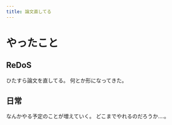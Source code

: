```yaml
---
title: 論文直してる
---
```


# やったこと

## ReDoS

ひたすら論文を直してる。
何とか形になってきた。

## 日常

なんかやる予定のことが増えていく。
どこまでやれるのだろうか‥‥。
